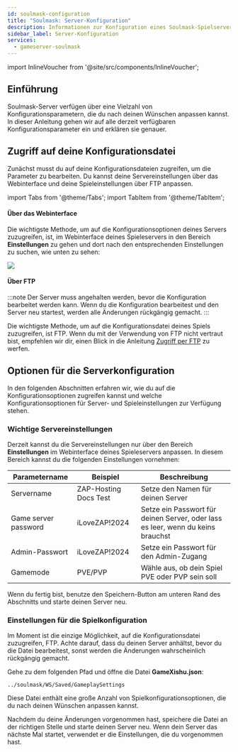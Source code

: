 ```yaml
---
id: soulmask-configuration
title: "Soulmask: Server-Konfiguration"
description: Informationen zur Konfiguration eines Soulmask-Spielservers von ZAP-Hosting - ZAP-Hosting.com Dokumentation
sidebar_label: Server-Konfiguration
services:
  - gameserver-soulmask
---
```


import InlineVoucher from '@site/src/components/InlineVoucher';

## Einführung

Soulmask-Server verfügen über eine Vielzahl von Konfigurationsparametern, die du nach deinen Wünschen anpassen kannst. In dieser Anleitung gehen wir auf alle derzeit verfügbaren Konfigurationsparameter ein und erklären sie genauer.

<InlineVoucher />

## Zugriff auf deine Konfigurationsdatei

Zunächst musst du auf deine Konfigurationsdateien zugreifen, um die Parameter zu bearbeiten. Du kannst deine Servereinstellungen über das Webinterface und deine Spieleinstellungen über FTP anpassen.

import Tabs from '@theme/Tabs';
import TabItem from '@theme/TabItem';

<Tabs>
<TabItem value="Einstellungen" label="Über Webinterface" default>

#### Über das Webinterface

Die wichtigste Methode, um auf die Konfigurationsoptionen deines Servers zuzugreifen, ist, im Webinterface deines Spieleservers in den Bereich **Einstellungen** zu gehen und dort nach den entsprechenden Einstellungen zu suchen, wie unten zu sehen:

![](https://screensaver01.zap-hosting.com/index.php/s/QDPzFgWRrfB49HB/preview)
</TabItem>

<TabItem value="ftp" label="Via FTP">

#### Über FTP

:::note
Der Server muss angehalten werden, bevor die Konfiguration bearbeitet werden kann. Wenn du die Konfiguration bearbeitest und den Server neu startest, werden alle Änderungen rückgängig gemacht.
:::

Die wichtigste Methode, um auf die Konfigurationsdatei deines Spiels zuzugreifen, ist FTP. Wenn du mit der Verwendung von FTP nicht vertraut bist, empfehlen wir dir, einen Blick in die Anleitung [Zugriff per FTP](gameserver-ftpaccess.md) zu werfen.

</TabItem>
</Tabs>

## Optionen für die Serverkonfiguration
In den folgenden Abschnitten erfahren wir, wie du auf die Konfigurationsoptionen zugreifen kannst und welche Konfigurationsoptionen für Server- und Spieleinstellungen zur Verfügung stehen.

### Wichtige Servereinstellungen

Derzeit kannst du die Servereinstellungen nur über den Bereich **Einstellungen** im Webinterface deines Spieleservers anpassen. In diesem Bereich kannst du die folgenden Einstellungen vornehmen:

| Parametername | Beispiel | Beschreibung |
| -------------------- | --------------------- | ------------------------------------------------------- | 
| Servername | ZAP-Hosting Docs Test | Setze den Namen für deinen Server |
| Game server password | iLoveZAP!2024 | Setze ein Passwort für deinen Server, oder lass es leer, wenn du keins brauchst |
| Admin-Passwort | iLoveZAP!2024 | Setze ein Passwort für den Admin-Zugang |
| Gamemode | PVE/PVP | Wähle aus, ob dein Spiel PVE oder PVP sein soll |

Wenn du fertig bist, benutze den Speichern-Button am unteren Rand des Abschnitts und starte deinen Server neu.

### Einstellungen für die Spielkonfiguration

Im Moment ist die einzige Möglichkeit, auf die Konfigurationsdatei zuzugreifen, FTP. Achte darauf, dass du deinen Server anhältst, bevor du die Datei bearbeitest, sonst werden die Änderungen wahrscheinlich rückgängig gemacht.

Gehe zu dem folgenden Pfad und öffne die Datei **GameXishu.json**:
```
../soulmask/WS/Saved/GameplaySettings
```

Diese Datei enthält eine große Anzahl von Spielkonfigurationsoptionen, die du nach deinen Wünschen anpassen kannst.

Nachdem du deine Änderungen vorgenommen hast, speichere die Datei an der richtigen Stelle und starte deinen Server neu. Wenn dein Server das nächste Mal startet, verwendet er die Einstellungen, die du vorgenommen hast.

<InlineVoucher />
